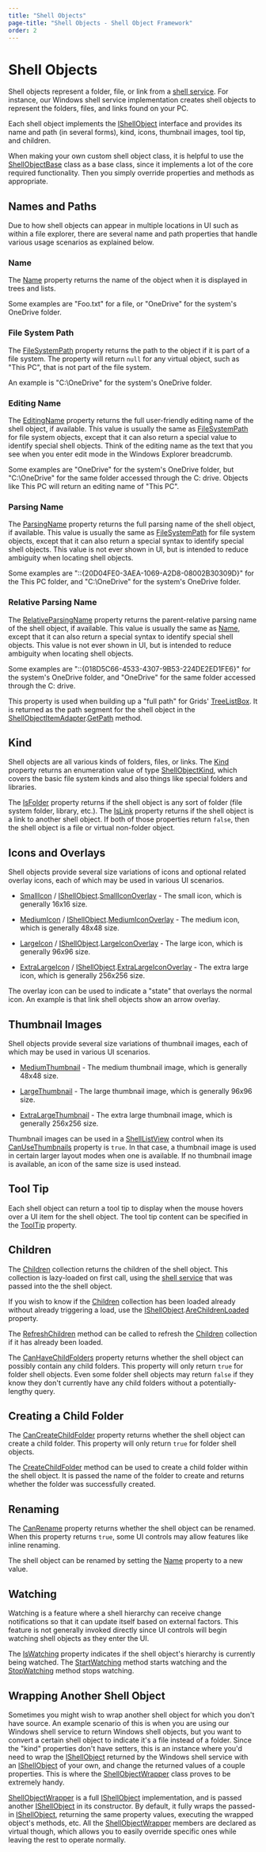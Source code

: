 ```yaml
---
title: "Shell Objects"
page-title: "Shell Objects - Shell Object Framework"
order: 2
---
```

# Shell Objects

Shell objects represent a folder, file, or link from a [shell service](shell-services.md).  For instance, our Windows shell service implementation creates shell objects to represent the folders, files, and links found on your PC.

Each shell object implements the [IShellObject](xref:ActiproSoftware.Shell.IShellObject) interface and provides its name and path (in several forms), kind, icons, thumbnail images, tool tip, and children.

When making your own custom shell object class, it is helpful to use the [ShellObjectBase](xref:ActiproSoftware.Shell.ShellObjectBase) class as a base class, since it implements a lot of the core required functionality.  Then you simply override properties and methods as appropriate.

## Names and Paths

Due to how shell objects can appear in multiple locations in UI such as within a file explorer, there are several name and path properties that handle various usage scenarios as explained below.

### Name

The [Name](xref:ActiproSoftware.Shell.IShellObject.Name) property returns the name of the object when it is displayed in trees and lists.

Some examples are "Foo.txt" for a file, or "OneDrive" for the system's OneDrive folder.

### File System Path

The [FileSystemPath](xref:ActiproSoftware.Shell.IShellObject.FileSystemPath) property returns the path to the object if it is part of a file system.  The property will return `null` for any virtual object, such as "This PC", that is not part of the file system.

An example is "C:\\OneDrive" for the system's OneDrive folder.

### Editing Name

The [EditingName](xref:ActiproSoftware.Shell.IShellObject.EditingName) property returns the full user-friendly editing name of the shell object, if available.  This value is usually the same as [FileSystemPath](xref:ActiproSoftware.Shell.IShellObject.FileSystemPath) for file system objects, except that it can also return a special value to identify special shell objects.  Think of the editing name as the text that you see when you enter edit mode in the Windows Explorer breadcrumb.

Some examples are "OneDrive" for the system's OneDrive folder, but "C:\\OneDrive" for the same folder accessed through the C: drive.  Objects like This PC will return an editing name of "This PC".

### Parsing Name

The [ParsingName](xref:ActiproSoftware.Shell.IShellObject.ParsingName) property returns the full parsing name of the shell object, if available.  This value is usually the same as [FileSystemPath](xref:ActiproSoftware.Shell.IShellObject.FileSystemPath) for file system objects, except that it can also return a special syntax to identify special shell objects.  This value is not ever shown in UI, but is intended to reduce ambiguity when locating shell objects.

Some examples are "::\{20D04FE0-3AEA-1069-A2D8-08002B30309D}" for the This PC folder, and "C:\\OneDrive" for the system's OneDrive folder.

### Relative Parsing Name

The [RelativeParsingName](xref:ActiproSoftware.Shell.IShellObject.RelativeParsingName) property returns the parent-relative parsing name of the shell object, if available.  This value is usually the same as [Name](xref:ActiproSoftware.Shell.IShellObject.Name), except that it can also return a special syntax to identify special shell objects.  This value is not ever shown in UI, but is intended to reduce ambiguity when locating shell objects.

Some examples are "::\{018D5C66-4533-4307-9B53-224DE2ED1FE6}" for the system's OneDrive folder, and "OneDrive" for the same folder accessed through the C: drive.

This property is used when building up a "full path" for Grids' [TreeListBox](xref:@ActiproUIRoot.Controls.Grids.TreeListBox).  It is returned as the path segment for the shell object in the [ShellObjectItemAdapter](xref:@ActiproUIRoot.Controls.Shell.ShellObjectItemAdapter).[GetPath](xref:@ActiproUIRoot.Controls.Shell.ShellObjectItemAdapter.GetPath*) method.

## Kind

Shell objects are all various kinds of folders, files, or links.  The [Kind](xref:ActiproSoftware.Shell.IShellObject.Kind) property returns an enumeration value of type [ShellObjectKind](xref:ActiproSoftware.Shell.ShellObjectKind), which covers the basic file system kinds and also things like special folders and libraries.

The [IsFolder](xref:ActiproSoftware.Shell.IShellObject.IsFolder) property returns if the shell object is any sort of folder (file system folder, library, etc.).  The [IsLink](xref:ActiproSoftware.Shell.IShellObject.IsLink) property returns if the shell object is a link to another shell object.  If both of those properties return `false`, then the shell object is a file or virtual non-folder object.

## Icons and Overlays

Shell objects provide several size variations of icons and optional related overlay icons, each of which may be used in various UI scenarios.

- [SmallIcon](xref:ActiproSoftware.Shell.IShellObject.SmallIcon) / [IShellObject](xref:ActiproSoftware.Shell.IShellObject).[SmallIconOverlay](xref:ActiproSoftware.Shell.IShellObject.SmallIconOverlay) - The small icon, which is generally 16x16 size.

- [MediumIcon](xref:ActiproSoftware.Shell.IShellObject.MediumIcon) / [IShellObject](xref:ActiproSoftware.Shell.IShellObject).[MediumIconOverlay](xref:ActiproSoftware.Shell.IShellObject.MediumIconOverlay) - The medium icon, which is generally 48x48 size.

- [LargeIcon](xref:ActiproSoftware.Shell.IShellObject.LargeIcon) / [IShellObject](xref:ActiproSoftware.Shell.IShellObject).[LargeIconOverlay](xref:ActiproSoftware.Shell.IShellObject.LargeIconOverlay) - The large icon, which is generally 96x96 size.

- [ExtraLargeIcon](xref:ActiproSoftware.Shell.IShellObject.ExtraLargeIcon) / [IShellObject](xref:ActiproSoftware.Shell.IShellObject).[ExtraLargeIconOverlay](xref:ActiproSoftware.Shell.IShellObject.ExtraLargeIconOverlay) - The extra large icon, which is generally 256x256 size.

The overlay icon can be used to indicate a "state" that overlays the normal icon.  An example is that link shell objects show an arrow overlay.

## Thumbnail Images

Shell objects provide several size variations of thumbnail images, each of which may be used in various UI scenarios.

- [MediumThumbnail](xref:ActiproSoftware.Shell.IShellObject.MediumThumbnail) - The medium thumbnail image, which is generally 48x48 size.

- [LargeThumbnail](xref:ActiproSoftware.Shell.IShellObject.LargeThumbnail) - The large thumbnail image, which is generally 96x96 size.

- [ExtraLargeThumbnail](xref:ActiproSoftware.Shell.IShellObject.ExtraLargeThumbnail) - The extra large thumbnail image, which is generally 256x256 size.

Thumbnail images can be used in a [ShellListView](../shelllistview.md) control when its [CanUseThumbnails](xref:@ActiproUIRoot.Controls.Shell.ShellListView.CanUseThumbnails) property is `true`.  In that case, a thumbnail image is used in certain larger layout modes when one is available.  If no thumbnail image is available, an icon of the same size is used instead.

## Tool Tip

Each shell object can return a tool tip to display when the mouse hovers over a UI item for the shell object.  The tool tip content can be specified in the [ToolTip](xref:ActiproSoftware.Shell.IShellObject.ToolTip) property.

## Children

The [Children](xref:ActiproSoftware.Shell.IShellObject.Children) collection returns the children of the shell object.  This collection is lazy-loaded on first call, using the [shell service](shell-services.md) that was passed into the the shell object.

If you wish to know if the [Children](xref:ActiproSoftware.Shell.IShellObject.Children) collection has been loaded already without already triggering a load, use the [IShellObject](xref:ActiproSoftware.Shell.IShellObject).[AreChildrenLoaded](xref:ActiproSoftware.Shell.IShellObject.AreChildrenLoaded) property.

The [RefreshChildren](xref:ActiproSoftware.Shell.IShellObject.RefreshChildren*) method can be called to refresh the [Children](xref:ActiproSoftware.Shell.IShellObject.Children) collection if it has already been loaded.

The [CanHaveChildFolders](xref:ActiproSoftware.Shell.IShellObject.CanHaveChildFolders) property returns whether the shell object can possibly contain any child folders.  This property will only return `true` for folder shell objects.  Even some folder shell objects may return `false` if they know they don't currently have any child folders without a potentially-lengthy query.

## Creating a Child Folder

The [CanCreateChildFolder](xref:ActiproSoftware.Shell.IShellObject.CanCreateChildFolder) property returns whether the shell object can create a child folder.  This property will only return `true` for folder shell objects.

The [CreateChildFolder](xref:ActiproSoftware.Shell.IShellObject.CreateChildFolder*) method can be used to create a child folder within the shell object.  It is passed the name of the folder to create and returns whether the folder was successfully created.

## Renaming

The [CanRename](xref:ActiproSoftware.Shell.IShellObject.CanRename) property returns whether the shell object can be renamed.  When this property returns `true`, some UI controls may allow features like inline renaming.

The shell object can be renamed by setting the [Name](xref:ActiproSoftware.Shell.IShellObject.Name) property to a new value.

## Watching

Watching is a feature where a shell hierarchy can receive change notifications so that it can update itself based on external factors.  This feature is not generally invoked directly since UI controls will begin watching shell objects as they enter the UI.

The [IsWatching](xref:ActiproSoftware.Shell.IShellObject.IsWatching) property indicates if the shell object's hierarchy is currently being watched.  The [StartWatching](xref:ActiproSoftware.Shell.IShellObject.StartWatching*) method starts watching and the [StopWatching](xref:ActiproSoftware.Shell.IShellObject.StopWatching*) method stops watching.

## Wrapping Another Shell Object

Sometimes you might wish to wrap another shell object for which you don't have source.  An example scenario of this is when you are using our Windows shell service to return Windows shell objects, but you want to convert a certain shell object to indicate it's a file instead of a folder.  Since the "kind" properties don't have setters, this is an instance where you'd need to wrap the [IShellObject](xref:ActiproSoftware.Shell.IShellObject) returned by the Windows shell service with an [IShellObject](xref:ActiproSoftware.Shell.IShellObject) of your own, and change the returned values of a couple properties.  This is where the [ShellObjectWrapper](xref:ActiproSoftware.Shell.ShellObjectWrapper) class proves to be extremely handy.

[ShellObjectWrapper](xref:ActiproSoftware.Shell.ShellObjectWrapper) is a full [IShellObject](xref:ActiproSoftware.Shell.IShellObject) implementation, and is passed another [IShellObject](xref:ActiproSoftware.Shell.IShellObject) in its constructor.  By default, it fully wraps the passed-in [IShellObject](xref:ActiproSoftware.Shell.IShellObject), returning the same property values, executing the wrapped object's methods, etc.  All the [ShellObjectWrapper](xref:ActiproSoftware.Shell.ShellObjectWrapper) members are declared as virtual though, which allows you to easily override specific ones while leaving the rest to operate normally.
